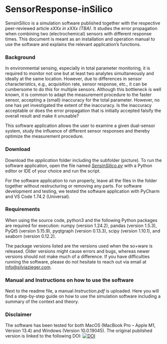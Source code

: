 # SensorResponse-inSilico
SensinSilico is a simulation software published together with the respective peer-reviewed article *xXXx in xXXx (TBA)*. It studies the error propagation when combining two (electrochemical) sensors with different response times. This document is meant as an installation and operation manual to use the software and explains the relevant application’s functions.

### Background
In environmental sensing, especially in total parameter monitoring, it is required to monitor not one but at least two analytes simultaneously and ideally at the same location. However, due to differences in sensor characteristics, e.g., acquisition rate, sensor response, etc., it can be cumbersome to do this for multiple sensors.
Although this bottleneck is well known, it is common to adapt the measurement procedure to the faster sensor, accepting a (small) inaccuracy for the total parameter. However, no one has yet investigated the extent of the inaccuracy. Is the inaccuracy acceptable or does the error propagation that is initially accepted falsify the overall result and make it unusable? 

This software application allows the user to examine a given dual-sensor system, study the influence of different sensor responses and thereby optimize the measurement procedure. 

### Download 
Download the *application* folder including the subfolder (picture)*.* To run the software application, open the file named *[SensinSilico.py](http://SensinSilico.py)* with a Python editor or IDE of your choice and run the script.

For the software application to run properly, leave all the files in the folder together without restructuring or removing any parts. For software development and testing, we tested the software application with PyCharm and VS Code 1.74.2 (Universal).

### Requirements
When using the source code, python3 and the following Python packages are required for execution: 
numpy (version 1.24.2), pandas (version 1.5.3), PyQt5 (version 5.15.9), pyqtgraph (version 0.13.3), scipy (version 1.10.1), and seaborn (version 0.12.2).

The package versions listed are the versions used when the so+ware is released. Older versions might cause errors and bugs, whereas newer versions should not make much of a difference. If you have difficulties running the software, please do not hesitate to reach out via email at info@silviazieger.com.


### Manual and Instructions on how to use the software
Next to the readme file, a manual *Instruction.pdf* is uploaded. Here you will find a step-by-step guide on how to use the simulation software including a summary of the context and theory.

### Disclaimer
The software has been tested for both MacOS (MacBook Pro – Apple M1, Version 13.4) and Windows (Version 10.0.19045). The original published version is linked to the following DOI: [![DOI](https://zenodo.org/badge/417093693.svg)](https://zenodo.org/badge/latestdoi/417093693)
